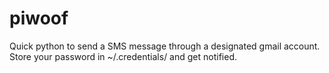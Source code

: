 # piwoof

Quick python to send a SMS message through a designated gmail account. Store your password in ~/.credentials/ and get notified.
